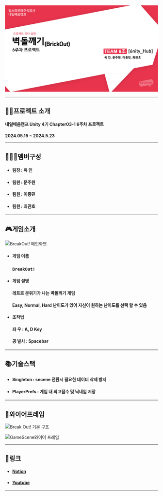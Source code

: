 ![6주차 프로젝트](https://github.com/S014RMoonJuWon/A-6_BrickOut/blob/main/6%EC%A3%BC%EC%B0%A8%ED%94%84%EB%A1%9C%EC%A0%9D%ED%8A%B8.png)

---
## 👨‍🏫프로젝트 소개
<h4>내일배움캠프 Unity 4기 Chapter03-1 6주차 프로젝트

<h4>2024.05.15 ~ 2024.5.23
  
---
## 👨‍👨‍👦멤버구성
- <h4>팀장 : 옥 인
- <h4>팀원 : 문주원
- <h4>팀원 : 이종민
- <h4>팀원 : 최관호
---
## 🎮게임소개
![BreakOut! 메인화면](https://github.com/S014RMoonJuWon/A-6_BrickOut/assets/167048223/cbd4b2cd-95f8-4ebf-a8df-0be52474b10f)

- #### 게임 이름
  ### `BreakOut!`
- <h4>게임 설명 
  <h4>레트로 분위기가 나는 벽돌깨기 게임
  <h4>Easy, Normal, Hard 난이도가 있어 자신이 원하는 난이도를 선택 할 수 있음
- <h4>조작법
  <h4>좌 우 : A, D Key
  <h4>공 발사 : Spacebar
---
## 📚️기술스택
- <h4>Singleton : secene 전환시 필요한 데이터 삭제 방지
- <h4>PlayerPrefs : 게임 내 최고점수 및 닉네임 저장
---
## 📁와이어프레임
![Break Out! 기본 구조](https://github.com/S014RMoonJuWon/A-6_BrickOut/assets/167048223/786b2d32-988d-4fdb-a762-f7615845ec7e)

![GameScene와이어 프레임](https://github.com/S014RMoonJuWon/A-6_BrickOut/assets/167048223/048dddc9-4d9d-4bb5-a34f-15ff0941c40f)

---
## 📎링크
- #### [Notion](https://www.notion.so/teamsparta/6nity_Hub-0afde3dd9b0c4a8bb4a0de937d63e48c)
- #### [Youtube](https://youtu.be/EYKIOSQ0Zwg)
---
